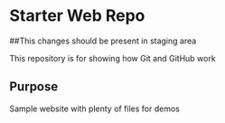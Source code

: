 # Starter Web Repo
##This changes should be present in staging area

This repository is for showing how Git and GitHub work

## Purpose

Sample website with plenty of files for demos